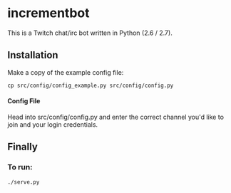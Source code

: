 # incrementbot

This is a Twitch chat/irc bot written in Python (2.6 / 2.7).

## Installation

Make a copy of the example config file:

`cp src/config/config_example.py src/config/config.py`

#### Config File

Head into src/config/config.py and enter the correct channel you'd like to join and your login credentials.

## Finally

### To run:

`./serve.py`
